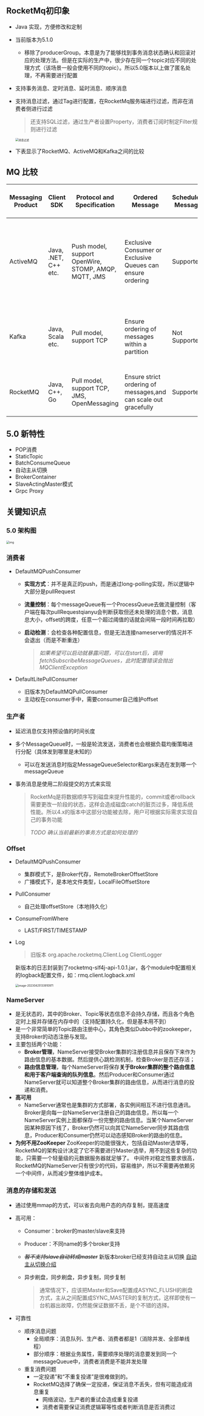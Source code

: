 ## RocketMq初印象

- Java 实现，方便修改和定制

- 当前版本为5.1.0
  - 移除了producerGroup。本意是为了能够找到事务消息状态确认和回滚对应的处理方法。但是在实际的生产中，很少存在同一个topic对应不同的处理方式（该场景一般会使用不同的topic）。所以5.0版本以上做了匿名处理，不再需要进行配置
  
- 支持事务消息、定时消息、延时消息、顺序消息

- 支持消息过滤，通过Tag进行配置，在RocketMq服务端进行过滤，而非在消费者侧进行过滤

  > 还支持SQL过滤，通过生产者设置Property，消费者订阅时制定Filter规则进行过滤

  <img src="RocketMq.assets/messagefilter0-ad2c8360f54b9a622238f8cffea12068.png" alt="消息过滤" style="zoom: 50%;" />

- 下表显示了RocketMQ、ActiveMQ和Kafka之间的比较 

## MQ 比较

| Messaging Product|Client SDK| Protocol and Specification | Ordered Message  | Scheduled Message | Batched Message |BroadCast Message| Message Filter|Server Triggered Redelivery|Message Storage|Message Retroactive|Message Priority|High Availability and Failover|Message Track|Configuration|Management and Operation Tools|
| -------|--------|--------|-----|-----|-----|-----|-----|-----|-----|-----|-----|-----|-----|-----|-----|
| ActiveMQ|Java, .NET, C++ etc. |Push model, support OpenWire, STOMP, AMQP, MQTT, JMS|Exclusive Consumer or Exclusive Queues can ensure ordering|Supported|Not Supported|Supported|Supported|Not Supported|Supports very fast persistence using JDBC along with a high performance journal，such as levelDB, kahaDB|Supported|Supported|Supported, depending on storage,if using levelDB it requires a ZooKeeper server|Not Supported|The default configuration is low level, user need to optimize the configuration parameters|Supported|
| Kafka      | Java, Scala etc.|Pull model, support TCP|Ensure ordering of messages within a partition|Not Supported|Supported, with async producer|Not Supported|Supported, you can use Kafka Streams to filter messages|Not Supported|High performance file storage|Supported offset indicate|Not Supported|Supported, requires a ZooKeeper server|Not Supported|Kafka uses key-value pairs format for configuration. These values can be supplied either from a file or programmatically.|Supported, use terminal command to expose core metrics|
| RocketMQ      |Java, C++, Go |Pull model, support TCP, JMS, OpenMessaging|Ensure strict ordering of messages,and can scale out gracefully|Supported|Supported, with sync mode to avoid message loss|Supported|Supported, property filter expressions based on SQL92|Supported|High performance and low latency file storage|Supported timestamp and offset two indicates|Not Supported|Supported, Master-Slave model, without another kit|Supported|Work out of box,user only need to pay attention to a few configurations|Supported, rich web and terminal command to expose core metrics|



## 5.0 新特性

- POP消费
- StaticTopic
- BatchConsumeQueue
- 自动主从切换
- BrokerContainer
- SlaveActingMaster模式
- Grpc Proxy

## 关键知识点

### 5.0 架构图

<img src="RocketMq.assets/76af2963ec644582b0c71f987d7c95d3~tplv-k3u1fbpfcp-zoom-in-crop-mark:3024:0:0:0.png" alt="img" style="zoom:50%;" />

### 消费者

- DefaultMQPushConsumer

  - **实现方式**：并不是真正的push，而是通过long-polling实现，所以逻辑中大部分是pullRequest

  - **流量控制**：每个messageQueue有一个ProcessQueue去做流量控制（客户端在每次pullRequestqianyu会判断获取但还未处理的消息个数，消息总大小，offset的跨度，任意一个超过阈值的话就会间隔一段时间再拉取）

  - **启动检测**：会检查各种配置信息，但是无法连接nameserver的情况并不会退出（而是不断重连）

    > *如果希望可以启动就暴露问题，可以在start后，调用fetchSubscribeMessageQueues，此时配置错误会抛出MQClientException*

- DefaultLitePullConsumer

  - 旧版本为DefaultMQPullConsumer
  - 主动权在consumer手中，需要consumer自己维护offset

### 生产者

- 延迟消息仅支持预设值的时间长度

- 多个MessageQueue时，一般是轮流发送，消费者也会根据负载均衡策略进行分配（具体发到哪里是未知的）

  - 可以在发送消息时指定MessageQueueSelector和args来选在发到哪一个messageQueue

- 事务消息是使用二阶段提交的方式来实现

  > RocketMq是将数据顺序写到磁盘来提升性能的，commit或者rollback需要更改一阶段的状态，这样会造成磁盘catch的脏页过多，降低系统性能。所以4.x的版本中这部分功能被去除，用户可根据实际需求实现自己的事务功能
  >
  > *TODO 确认当前最新的事务方式是如何处理的*

### Offset

- DefaultMQPushConsumer
  - 集群模式下，是Broker代存，RemoteBrokerOffsetStore
  - 广播模式下，是本地文件类型，LocalFileOffsetStore
  
- PullConsumer
  - 自己处理offsetStore（本地持久化）
  
- ConsumeFromWhere
  - LAST/FIRST/TIMESTAMP

- Log

  > 旧版本  org.apache.rocketmq.Client.Log ClientLogger
  
  新版本的日志封装到了rocketmq-slf4j-api-1.0.1.jar，各个module中配置相关的logback配置文件，如：rmq.client.logback.xml
  
  <img src="RocketMq.assets/image-20230425133910971.png" alt="image-20230425133910971" style="zoom:50%;" />

### NameServer

- 是无状态的，其中的Broker、Topic等状态信息不会持久存储，而且各个角色定时上报并存储在内存中的（支持配置持久化，但是基本用不到）
- 是一个非常简单的Topic路由注册中心，其角色类似Dubbo中的zookeeper，支持Broker的动态注册与发现。
- 主要包括两个功能：
  - **Broker管理**，NameServer接受Broker集群的注册信息并且保存下来作为路由信息的基本数据。然后提供心跳检测机制，检查Broker是否还存活；
  - **路由信息管理**，每个NameServer将保存**关于Broker集群的整个路由信息和用于客户端查询的队列信息**。然后Producer和Consumer通过NameServer就可以知道整个Broker集群的路由信息，从而进行消息的投递和消费。
- **高可用**
  - NameServer通常也是集群的方式部署，各实例间相互不进行信息通讯。Broker是向每一台NameServer注册自己的路由信息，所以每一个NameServer实例上面都保存一份完整的路由信息。当某个NameServer因某种原因下线了，Broker仍然可以向其它NameServer同步其路由信息，Producer和Consumer仍然可以动态感知Broker的路由的信息。
- **为何不用ZooKeeper**
  ZooKeeper的功能很强大，包括自动Master选举等，RocketMQ的架构设计决定了它不需要进行Master选举，用不到这些复杂的功能，只需要一个轻量级的元数据服务器就足够了。
  中间件对稳定性要求很高，RocketMQ的NameServer只有很少的代码，容易维护，所以不需要再依赖另一个中间件，从而减少整体维护成本。

### 消息的存储和发送

- 通过使用mmap的方式，可以省去向用户态的内存复制，提高速度

- 高可用：

  - Consumer：broker的master/slave来支持

  - Producer：不同name的多个broker支持

  - ~~*暂不支持slave自动转成master*~~ 新版本broker已经支持自动主从切换 [自动主从切换介绍](https://juejin.cn/post/7157730173620584478)

  - 异步刷盘，同步刷盘，异步复制，同步复制

    > 通常情况下，应该把Master和Save配置成ASYNC_FLUSH的刷盘方式，主从之间配置成SYNC_MASTER的复制方式，这样即使有一台机器出故障，仍然能保证数据不丢，是个不错的选择。

- 可靠性
  - 顺序消息问题
    - 全局顺序：消息队列、生产者、消费者都是1（消除并发、全部单线程）
    - 部分顺序：根据业务属性，需要顺序处理的消息要发到同一个messageQueue中，消费者消费是不能并发处理
  - 重复消费问题
    - 一定投递”和“不重复投递”是很难做到的。
    - RocketMQ选择了确保一定投递，保证消息不丢失，但有可能造成消息重复
      - 网络波动，生产者的重试会造成重复投递
      - 消费者需要保证消费逻辑幂等性或者判断消息是否消费过